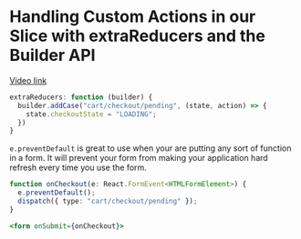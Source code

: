 # Handling Custom Actions in our Slice with extraReducers and the Builder API

[Video link](https://www.egghead.io/lessons/react-handling-custom-actions-in-our-slice-with-extrareducers-and-the-builder-api?pl=modern-redux-with-redux-toolkit-rtk-and-typescript-64f243c8)

<TimeStamp start="0:40" end="1:00">

```ts
extraReducers: function (builder) {
  builder.addCase("cart/checkout/pending", (state, action) => {
    state.checkoutState = "LOADING";
  })
}
```

</TimeStamp>

<TimeStamp start="1:15" end="1:30">

`e.preventDefault` is great to use when your are putting any sort of function in a form. It will prevent your form from making your application hard refresh every time you use the form.

```ts
function onCheckout(e: React.FormEvent<HTMLFormElement>) {
  e.preventDefault();
  dispatch({ type: "cart/checkout/pending" });
}
```

</TimeStamp>

<TimeStamp start="1:40" end="1:45">

```jsx
<form onSubmit={onCheckout}>
```

</TimeStamp>

